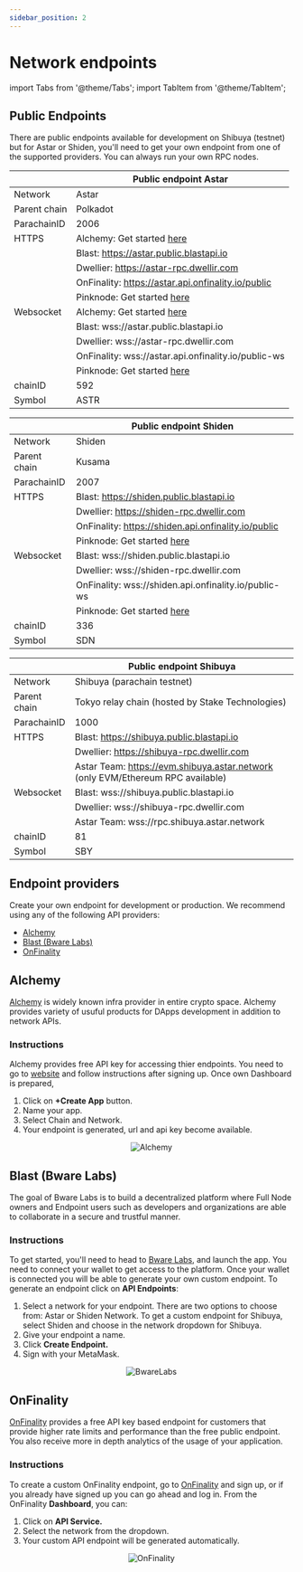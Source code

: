```yaml
---
sidebar_position: 2
---
```


# Network endpoints

import Tabs from '@theme/Tabs';
import TabItem from '@theme/TabItem';

## Public Endpoints

There are public endpoints available for development on Shibuya (testnet) but for Astar or Shiden, you'll need to get your own endpoint from one of the supported providers. You can always run your own RPC nodes.

<Tabs>
<TabItem value="astar" label="Astar Network" default>

|   | Public endpoint Astar |
| --- | --- |
| Network | Astar |
| Parent chain | Polkadot |
| ParachainID | 2006 |
| HTTPS | Alchemy: Get started [here](https://www.alchemy.com/astar) |
|         | Blast: https://astar.public.blastapi.io |
|         | Dwellier: https://astar-rpc.dwellir.com |
|         | OnFinality: https://astar.api.onfinality.io/public |
|         | Pinknode: Get started [here](https://www.pinknode.io/) |
| Websocket | Alchemy: Get started [here](https://www.alchemy.com/astar) |
|           | Blast: wss://astar.public.blastapi.io |
|           | Dwellier: wss://astar-rpc.dwellir.com |
|           | OnFinality: wss://astar.api.onfinality.io/public-ws |
|           | Pinknode: Get started [here](https://www.pinknode.io/) |
| chainID | 592 |
| Symbol | ASTR |

</TabItem>

<TabItem value="shiden" label="Shiden Network" default>

|   | Public endpoint Shiden |
| --- | --- |
| Network | Shiden |
| Parent chain | Kusama |
| ParachainID | 2007 |
| HTTPS | Blast: https://shiden.public.blastapi.io |
|         | Dwellier: https://shiden-rpc.dwellir.com |
|         | OnFinality: https://shiden.api.onfinality.io/public |
|         | Pinknode: Get started [here](https://www.pinknode.io/) |
| Websocket | Blast: wss://shiden.public.blastapi.io  |
|           | Dwellier: wss://shiden-rpc.dwellir.com |
|           | OnFinality: wss://shiden.api.onfinality.io/public-ws |
|           | Pinknode: Get started [here](https://www.pinknode.io/) |
| chainID | 336 |
| Symbol | SDN |

</TabItem>

<TabItem value="shibuya" label="Shibuya Network" default>

|   | Public endpoint Shibuya |
| --- | --- |
| Network | Shibuya (parachain testnet) |
| Parent chain | Tokyo relay chain (hosted by Stake Technologies) |
| ParachainID | 1000 |
| HTTPS | Blast: https://shibuya.public.blastapi.io |
|         | Dwellier: https://shibuya-rpc.dwellir.com |
|         | Astar Team: https://evm.shibuya.astar.network (only EVM/Ethereum RPC available) |
| Websocket | Blast: wss://shibuya.public.blastapi.io  |
|           | Dwellier: wss://shibuya-rpc.dwellir.com |
|           | Astar Team: wss://rpc.shibuya.astar.network |
| chainID | 81 |
| Symbol | SBY |

</TabItem>
</Tabs>


## Endpoint providers

Create your own endpoint for development or production. We recommend using any of the following API providers:

- [Alchemy](./endpoints/alchemy)
- [Blast (Bware Labs)](./endpoints#bware-labs)
- [OnFinality](./endpoints#onfinality)

## Alchemy
[Alchemy](https://www.alchemy.com/) is widely known infra provider in entire crypto space. Alchemy provides variety of usuful products for DApps development in addition to network APIs.

### Instructions
Alchemy provides free API key for accessing thier endpoints. You need to go to [website](https://www.alchemy.com/) and follow instructions after signing up.
Once own Dashboard is prepared,

1. Click on **+Create App** button.
2. Name your app.
3. Select Chain and Network.
4. Your endpoint is generated, url and api key become available.

<center>
<img src="https://i.imgur.com/27KISSt.png" alt="Alchemy" border="0"></img>
</center>

## Blast (Bware Labs)
The goal of Bware Labs is to build a decentralized platform where Full Node owners and Endpoint users such as developers and organizations are able to collaborate in a secure and trustful manner.

### Instructions
To get started, you'll need to head to [Bware Labs](https://app.bwarelabs.com/), and launch the app. You need to connect your wallet to get access to the platform. Once your wallet is connected you will be able to generate your own custom endpoint. To generate an endpoint click on **API Endpoints**:

1. Select a network for your endpoint. There are two options to choose from: Astar or Shiden Network. To get a custom endpoint for Shibuya, select Shiden and choose in the network dropdown for Shibuya.
2. Give your endpoint a name. 
3. Click **Create Endpoint.**
4. Sign with your MetaMask.

<center>
<img src="https://i.imgur.com/A6shINy.png" alt="BwareLabs" border="0"></img>
</center>

## OnFinality
[OnFinality](https://onfinality.io/) provides a free API key based endpoint for customers that provide higher rate limits and performance than the free public endpoint. You also receive more in depth analytics of the usage of your application.

### Instructions
To create a custom OnFinality endpoint, go to [OnFinality](https://onfinality.io/) and sign up, or if you already have signed up you can go ahead and log in. From the OnFinality **Dashboard**, you can:

1. Click on **API Service.**
2. Select the network from the dropdown.
3. Your custom API endpoint will be generated automatically.

<center>
<img src="https://i.imgur.com/SaoAQwt.png" alt="OnFinality" border="0"></img>
</center>
